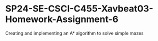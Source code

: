 # SP24-SE-CSCI-C455-Xavbeat03-Homework-Assignment-6
Creating and implementing an A* algorithm to solve simple mazes

